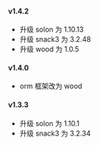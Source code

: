 
#### v1.4.2

* 升级 solon 为 1.10.13
* 升级 snack3 为 3.2.48
* 升级 wood 为 1.0.5

#### v1.4.0

* orm 框架改为 wood

#### v1.3.3

* 升级 solon 为 1.10.1
* 升级 snack3 为 3.2.34